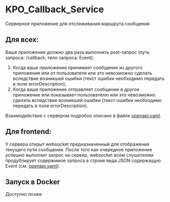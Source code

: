 # KPO_Callback_Service
Серверное приложение для отслеживания маршрута сообщения

## Для всех:
Ваше приложение должно два раза выполнить post-запрос (путь запроса: /callback, тело запроса: Event):

1. Когда ваше приложение принимает сообщение из другого приложения или от пользователя или это невозможно сделать вследствие возникшей ошибки (текст ошибки необходимо передать в поле errorDescription);
2. Когда ваше приложение отправляет сообщение в другое приложение или показывает пользователю или это невозможно сделать вследствие возникшей ошибки (текст ошибки необходимо передать в поле errorDescription).

Взаимодействие с сервером подробно описано в файле [openapi.yaml](/openapi.yaml).

## Для frontend:
У сервера открыт websocket предназначенный для отображения текущего пути сообщения.
После того как очередное приложение успешно выполнит запрос на сервер, websocket всем слушателям продублирует содержимое запроса в строке вида JSON содержащую Event (см. [openapi.yaml](/openapi.yaml#L57)).

## Запуск в Docker
Доступно позже
